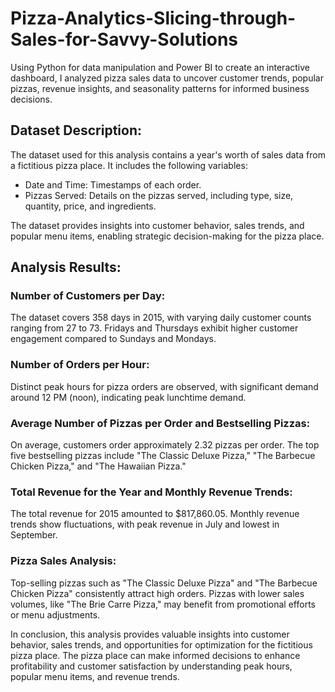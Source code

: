 # Pizza-Analytics-Slicing-through-Sales-for-Savvy-Solutions
Using Python for data manipulation and Power BI to create an interactive dashboard, I analyzed pizza sales data to uncover customer trends, popular pizzas, revenue insights, and seasonality patterns for informed business decisions.

## Dataset Description:
The dataset used for this analysis contains a year's worth of sales data from a fictitious pizza place. It includes the following variables:

- Date and Time: Timestamps of each order.
- Pizzas Served: Details on the pizzas served, including type, size, quantity, price, and ingredients.

The dataset provides insights into customer behavior, sales trends, and popular menu items, enabling strategic decision-making for the pizza place.

## Analysis Results:
### Number of Customers per Day:

The dataset covers 358 days in 2015, with varying daily customer counts ranging from 27 to 73.
Fridays and Thursdays exhibit higher customer engagement compared to Sundays and Mondays.

### Number of Orders per Hour:

Distinct peak hours for pizza orders are observed, with significant demand around 12 PM (noon), indicating peak lunchtime demand.

### Average Number of Pizzas per Order and Bestselling Pizzas:

On average, customers order approximately 2.32 pizzas per order.
The top five bestselling pizzas include "The Classic Deluxe Pizza," "The Barbecue Chicken Pizza," and "The Hawaiian Pizza."

### Total Revenue for the Year and Monthly Revenue Trends:

The total revenue for 2015 amounted to $817,860.05.
Monthly revenue trends show fluctuations, with peak revenue in July and lowest in September.

### Pizza Sales Analysis:

Top-selling pizzas such as "The Classic Deluxe Pizza" and "The Barbecue Chicken Pizza" consistently attract high orders.
Pizzas with lower sales volumes, like "The Brie Carre Pizza," may benefit from promotional efforts or menu adjustments.


In conclusion, this analysis provides valuable insights into customer behavior, sales trends, and opportunities for optimization for the fictitious pizza place. The pizza place can make informed decisions to enhance profitability and customer satisfaction by understanding peak hours, popular menu items, and revenue trends.
